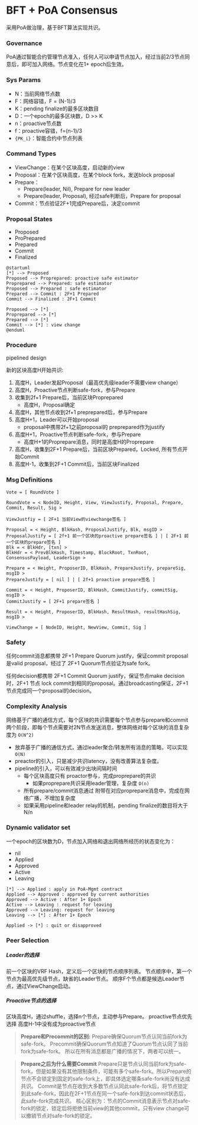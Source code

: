 

# BFT + PoA Consensus

采用PoA做治理，基于BFT算法实现共识。


### Governance

PoA通过智能合约管理节点准入，任何人可以申请节点加入，经过当前2/3节点同意后，即可加入网络。节点变化在1+ epoch后生效。

### Sys Params

* N：当前网络节点数
* F：网络容错，F = (N-1)/3
* K：pending finalize的最多区块数目
* D：一个epoch的最多区块数，D >> K
* n：proactive节点数
* f：proactive容错，f=(n-1)/3
* `{PK_i}`：智能合约中节点列表

### Command Types

* ViewChange：在某个区块高度，启动新的view
* Proposal：在某个区块高度，在某个block fork，发送block proposal
* Prepare：
  * Prepare(leader, Nil), Prepare for new leader
  * Prepare(leader, Proposal), 经过safe判断后，Prepare for proposal
* Commit：节点验证2F+1完成Prepare后，决定commit

### Proposal States

* Proposed
* ProPrepared
* Prepared
* Commit
* Finalized

```plantuml
@startuml
[*] --> Proposed
Proposed --> Proprepared: proactive safe estimator
Proprepared --> Prepared: safe estimator
Proposed --> Prepared : safe estimator
Prepared --> Commit : 2F+1 Prepared
Commit --> Finalized : 2F+1 Commit

Proposed --> [*]
Proprepared --> [*]
Prepared --> [*]
Commit --> [*] : view change
@enduml
```

### Procedure

pipelined design

新的区块高度H开始共识:
1. 高度H，Leader发起Proposal（最高优先级leader不需要view change）
2. 高度H，Proactive节点判断safe-fork，参与Prepare
3. 收集到2f+1 Prepare后，当前区块Proprepared
   * 高度H，Proposal确定
4. 高度H，其他节点收到2f+1 preprepared后，参与Prepare
4. 高度H+1，Leader可以开始proposal
   * proposal中携带2f+1之前proposal的 preprepared作为justify
5. 高度H+1，Proactive节点判断safe-fork，参与Prepare
   * 高度H+1的Proprepare消息，同时是高度H的Proprepare
6. 高度H，收集到2F+1 Prepare后，当前区块Prepared，Locked, 所有节点开始Commit
7. 高度H-1，收集到2F+1 Commit后，当前区块Finalized

### Msg Definitions

```
Vote = [ RoundVote ]

RoundVote = < NodeID, Height, View, ViewJustify, Proposal, Prepare, Commit, Result, Sig >

ViewJustfiy = [ 2F+1 当前View的viewchange签名 ]

Proposal = < Height, BlkHash, ProposalJustify, Blk, msgID >
ProposalJustify = [ 2f+1 前一个区块的proactive prepare签名 ] | [ 2F+1 前一个区块的prepare签名 ]
Blk = < BlkHdr, [txn] >
BlkHdr = < PrevBlkHash, Timestamp, BlockRoot, TxnRoot, ConsensusPayload, LeaderSign >

Prepare = < Height, ProposerID, BlkHash, PrepareJustify, prepareSig, msgID >
PrepareJustify = [ nil ] | [ 2f+1 proactive prepare签名 ]

Commit = < Height, ProposerID, BlkHash, CommitJustify, commitSig, msgID >
CommitJustify = [ 2F+1 prepare签名 ]

Result = < Height, ProposerID, BlkHash, ResultHash, resultHashSig, msgID >

ViewChange = [ NodeID, Height, NewView, Commit, Sig ]

```

### Safety

任何commit消息都携带 2F+1 Prepare Quorum justify，保证commit proposal是valid proposal，经过了 2F+1 Quorum节点验证为safe fork。

任何decision都携带 2F+1 Commit Quorum justify，保证节点make decision时，2F+1 节点 lock commit到相同的proposal。通过broadcasting保证，2F+1节点完成同一个proposal的decision。

### Complexity Analysis

网络基于广播的通信方式，每个区块的共识需要每个节点参与prepare和commit两个阶段，即每个节点需要对2N节点发送消息，整体网络对每个区块的消息复杂度为 `O(N^2)`

* 放弃基于广播的通信方式，通过leader聚合/转发所有消息的策略，可以实现 `O(N)`
* preactor的引入，只是减少共识latency，没有改善算法复杂度。
* pipeline的引入，可以有效减少出块间隔时间
  * 每个区块高度只有 proactor参与，完成proprepare的共识
    * 如果proprepare共识采用leader管理，复杂度 `O(n)`
  * 所有prepare/commit消息通过 附带在对应proprepare消息中，完成在网络广播，不增加复杂度
  * 如果采用pipeline和leader relay的机制，pending finalize的数目将大于 N/n


### Dynamic validator set

一个epoch的区块数为D，节点加入网络和退出网络所经历的状态变化为：

- nil
- Applied
- Approved
- Active
- Leaving

```plantuml
[*] --> Applied : apply in PoA-Mgmt contract
Applied --> Approved : approved by current authorities
Approved --> Active : After 1+ Epoch
Active --> Leaving : request for leaving
Approved --> Leaving: request for leaving
Leaving --> [*] : After 1+ Epoch

Applied -> [*] : quit or disapproved
```


### Peer Selection

##### Leader的选择
前一个区块的VRF Hash，定义后一个区块的节点顺序列表。
节点顺序中，第一个节点为最高优先级节点，缺省的Leader节点。
顺序F个节点都是候选Leader节点，通过ViewChange启动。

##### Proactive节点的选择
区块高度H，通过shuffle，选择n个节点，主动参与Prepare。
proactive节点优先选择 高度H-1中没有成为proactive节点

>**Prepare和Precommit的区别:**
Prepare确保Quorum节点认同当前fork为safe-fork。
Precommit确保Quorum节点知道了Quorum节点认同了当前fork为safe-fork。
所以在所有消息都是广播的情况下，两者可以统一。

>**Prepare之后为什么需要Commit**
Prepare只是节点认同当前fork为safe-fork，但是如果没有其他限制条件，可能有多个safe-fork。所以Prepare的节点不会锁定到固定的safe-fork上，即具体选定哪条safe-fork尚没有达成共识。
Commit是节点在收到大多数节点认同此safe-fork后，将节点锁定到此safe-fork，因此在2F+1节点在同一个safe-fork到达commit状态后，此safe-fork完成共识。
核心区别为：节点的Commit消息表示节点对safe-fork的锁定，锁定后将拒绝当前view的其他commit，只有view change可以撤销节点对safe-fork的锁定。


